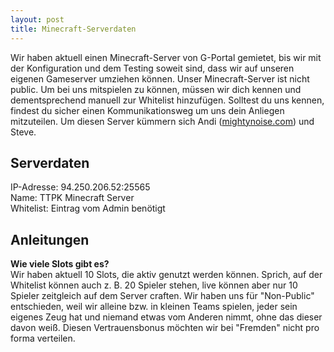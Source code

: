 ```yaml
---
layout: post
title: Minecraft-Serverdaten
---
```



Wir haben aktuell einen Minecraft-Server von G-Portal gemietet, bis wir mit der Konfiguration und dem Testing soweit sind, dass wir auf unseren eigenen Gameserver umziehen können. Unser Minecraft-Server ist nicht public. Um bei uns mitspielen zu können, müssen wir dich kennen und dementsprechend manuell zur Whitelist hinzufügen. Solltest du uns kennen, findest du sicher einen Kommunikationsweg um uns dein Anliegen mitzuteilen. Um diesen Server kümmern sich Andi ([mightynoise.com](http://www.mightynoise.com)) und Steve.

## Serverdaten

IP-Adresse: 94.250.206.52:25565  
Name: TTPK Minecraft Server  
Whitelist: Eintrag vom Admin benötigt  

## Anleitungen

**Wie viele Slots gibt es?**  
Wir haben aktuell 10 Slots, die aktiv genutzt werden können. Sprich, auf der Whitelist können auch z. B. 20 Spieler stehen, live können aber nur 10 Spieler zeitgleich auf dem Server craften. Wir haben uns für "Non-Public" entschieden, weil wir alleine bzw. in kleinen Teams spielen, jeder sein eigenes Zeug hat und niemand etwas vom Anderen nimmt, ohne das dieser davon weiß. Diesen Vertrauensbonus möchten wir bei "Fremden" nicht pro forma verteilen.